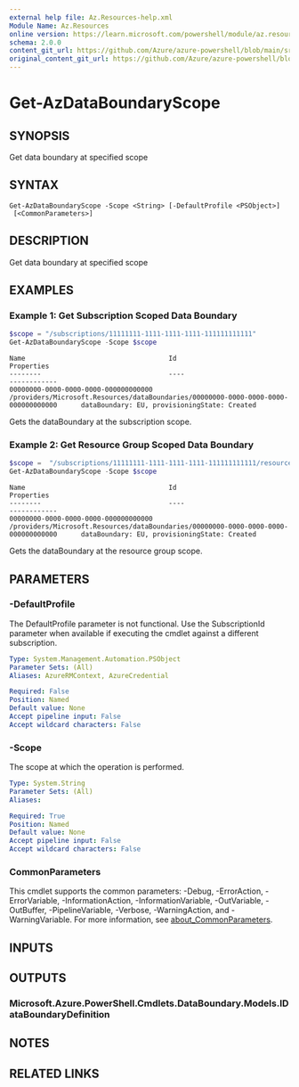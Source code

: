 ```yaml
---
external help file: Az.Resources-help.xml
Module Name: Az.Resources
online version: https://learn.microsoft.com/powershell/module/az.resources/get-azdataboundaryscope
schema: 2.0.0
content_git_url: https://github.com/Azure/azure-powershell/blob/main/src/Resources/Resources/help/Get-AzDataBoundaryScope.md
original_content_git_url: https://github.com/Azure/azure-powershell/blob/main/src/Resources/Resources/help/Get-AzDataBoundaryScope.md
---
```


# Get-AzDataBoundaryScope

## SYNOPSIS
Get data boundary at specified scope

## SYNTAX

```
Get-AzDataBoundaryScope -Scope <String> [-DefaultProfile <PSObject>]
 [<CommonParameters>]
```

## DESCRIPTION
Get data boundary at specified scope

## EXAMPLES

### Example 1: Get Subscription Scoped Data Boundary
```powershell
$scope = "/subscriptions/11111111-1111-1111-1111-111111111111"
Get-AzDataBoundaryScope -Scope $scope
```

```output
Name                                    Id                                                                                      Properties 
--------                                ----                                                                                    ------------
00000000-0000-0000-0000-000000000000    /providers/Microsoft.Resources/dataBoundaries/00000000-0000-0000-0000-000000000000      dataBoundary: EU, provisioningState: Created
```

Gets the dataBoundary at the subscription scope.

### Example 2: Get Resource Group Scoped Data Boundary
```powershell
$scope =  "/subscriptions/11111111-1111-1111-1111-111111111111/resourcegroups/my-resource-group"
Get-AzDataBoundaryScope -Scope $scope
```

```output
Name                                    Id                                                                                      Properties 
--------                                ----                                                                                    ------------
00000000-0000-0000-0000-000000000000    /providers/Microsoft.Resources/dataBoundaries/00000000-0000-0000-0000-000000000000      dataBoundary: EU, provisioningState: Created
```

Gets the dataBoundary at the resource group scope.

## PARAMETERS

### -DefaultProfile
The DefaultProfile parameter is not functional.
Use the SubscriptionId parameter when available if executing the cmdlet against a different subscription.

```yaml
Type: System.Management.Automation.PSObject
Parameter Sets: (All)
Aliases: AzureRMContext, AzureCredential

Required: False
Position: Named
Default value: None
Accept pipeline input: False
Accept wildcard characters: False
```

### -Scope
The scope at which the operation is performed.

```yaml
Type: System.String
Parameter Sets: (All)
Aliases:

Required: True
Position: Named
Default value: None
Accept pipeline input: False
Accept wildcard characters: False
```

### CommonParameters
This cmdlet supports the common parameters: -Debug, -ErrorAction, -ErrorVariable, -InformationAction, -InformationVariable, -OutVariable, -OutBuffer, -PipelineVariable, -Verbose, -WarningAction, and -WarningVariable. For more information, see [about_CommonParameters](http://go.microsoft.com/fwlink/?LinkID=113216).

## INPUTS

## OUTPUTS

### Microsoft.Azure.PowerShell.Cmdlets.DataBoundary.Models.IDataBoundaryDefinition

## NOTES

## RELATED LINKS
